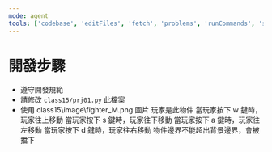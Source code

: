 ```yaml
---
mode: agent
tools: ['codebase', 'editFiles', 'fetch', 'problems', 'runCommands', 'search', 'searchResults', 'terminalLastCommand', 'terminalSelection', 'usages']
---
```


# 開發步驟

- 遵守開發規範
- 請修改 `class15/prj01.py` 此檔案
- 使用 class15\image\fighter_M.png 圖片
玩家是此物件
當玩家按下 w 鍵時，玩家往上移動
當玩家按下 s 鍵時，玩家往下移動
當玩家按下 a 鍵時，玩家往左移動
當玩家按下 d 鍵時，玩家往右移動
物件邊界不能超出背景邊界，會被擋下
